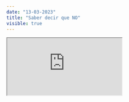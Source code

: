 ```yaml
---
date: "13-03-2023"
title: "Saber decir que NO"
visible: true
---
```

<iframe src="https://www.youtube.com/embed/jHc4U2hBHOU" allowfullscreen></iframe>
